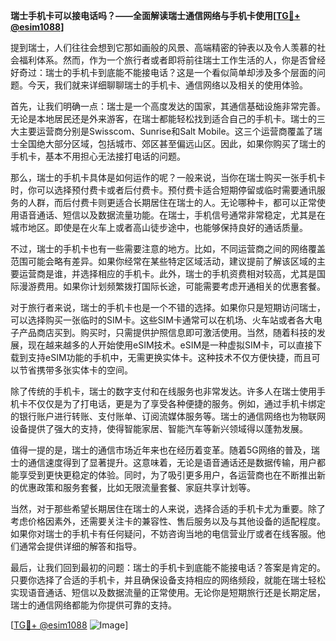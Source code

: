 **瑞士手机卡可以接电话吗？——全面解读瑞士通信网络与手机卡使用[[TG💪+ @esim1088](https://t.me/s/esim1088)]**

提到瑞士，人们往往会想到它那如画般的风景、高端精密的钟表以及令人羡慕的社会福利体系。然而，作为一个旅行者或者即将前往瑞士工作生活的人，你是否曾经好奇过：瑞士的手机卡到底能不能接电话？这是一个看似简单却涉及多个层面的问题。今天，我们就来详细聊聊瑞士的手机卡、通信网络以及相关的使用体验。

首先，让我们明确一点：瑞士是一个高度发达的国家，其通信基础设施非常完善。无论是本地居民还是外来游客，在瑞士都能轻松找到适合自己的手机卡。瑞士的三大主要运营商分别是Swisscom、Sunrise和Salt Mobile。这三个运营商覆盖了瑞士全国绝大部分区域，包括城市、郊区甚至偏远山区。因此，如果你购买了瑞士的手机卡，基本不用担心无法接打电话的问题。

那么，瑞士的手机卡具体是如何运作的呢？一般来说，当你在瑞士购买一张手机卡时，你可以选择预付费卡或者后付费卡。预付费卡适合短期停留或临时需要通讯服务的人群，而后付费卡则更适合长期居住在瑞士的人。无论哪种卡，都可以正常使用语音通话、短信以及数据流量功能。在瑞士，手机信号通常非常稳定，尤其是在城市地区。即使是在火车上或者高山徒步途中，也能够保持良好的通话质量。

不过，瑞士的手机卡也有一些需要注意的地方。比如，不同运营商之间的网络覆盖范围可能会略有差异。如果你经常在某些特定区域活动，建议提前了解该区域的主要运营商是谁，并选择相应的手机卡。此外，瑞士的手机资费相对较高，尤其是国际漫游费用。如果你计划频繁拨打国际长途，可能需要考虑开通相关的优惠套餐。

对于旅行者来说，瑞士的手机卡也是一个不错的选择。如果你只是短期访问瑞士，可以选择购买一张临时的SIM卡。这些SIM卡通常可以在机场、火车站或者各大电子产品商店买到。购买时，只需提供护照信息即可激活使用。当然，随着科技的发展，现在越来越多的人开始使用eSIM技术。eSIM是一种虚拟SIM卡，可以直接下载到支持eSIM功能的手机中，无需更换实体卡。这种技术不仅方便快捷，而且可以节省携带多张实体卡的空间。

除了传统的手机卡，瑞士的数字支付和在线服务也非常发达。许多人在瑞士使用手机卡不仅仅是为了打电话，更是为了享受各种便捷的服务。例如，通过手机卡绑定的银行账户进行转账、支付账单、订阅流媒体服务等。瑞士的通信网络也为物联网设备提供了强大的支持，使得智能家居、智能汽车等新兴领域得以蓬勃发展。

值得一提的是，瑞士的通信市场近年来也在经历着变革。随着5G网络的普及，瑞士的通信速度得到了显著提升。这意味着，无论是语音通话还是数据传输，用户都能享受到更快更稳定的体验。同时，为了吸引更多用户，各运营商也在不断推出新的优惠政策和服务套餐，比如无限流量套餐、家庭共享计划等。

当然，对于那些希望长期居住在瑞士的人来说，选择合适的手机卡尤为重要。除了考虑价格因素外，还需要关注卡的兼容性、售后服务以及与其他设备的适配程度。如果你对瑞士的手机卡有任何疑问，不妨咨询当地的电信营业厅或者在线客服。他们通常会提供详细的解答和指导。

最后，让我们回到最初的问题：瑞士的手机卡到底能不能接电话？答案是肯定的。只要你选择了合适的手机卡，并且确保设备支持相应的网络频段，就能在瑞士轻松实现语音通话、短信以及数据流量的正常使用。无论你是短期旅行还是长期定居，瑞士的通信网络都能为你提供可靠的支持。

[[TG💪+ @esim1088](https://t.me/s/esim1088) ![Image](https://i.postimg.cc/4NQfJmqS/Snipaste-2025-05-13-00-14-12.png)]